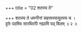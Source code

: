 +++
title = "02 शतस्य ते"

+++
शतस्य ते धमनीनां सहस्रस्यायुतस्य च ।  
दृतेः पदमिव सारथिरपि नह्यामि यद् बिलम् ॥ २ ॥
